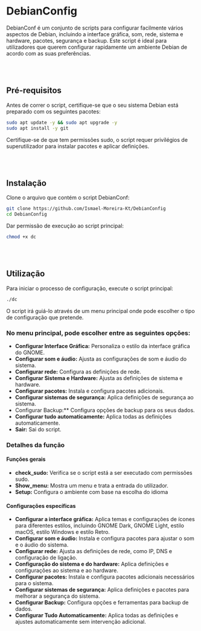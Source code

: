 # DebianConfig
DebianConf é um conjunto de scripts para configurar facilmente vários aspectos de Debian, incluindo a interface gráfica, som, rede, sistema e hardware, pacotes, segurança e backup. Este script é ideal para utilizadores que querem configurar rapidamente um ambiente Debian de acordo com as suas preferências.

<br><br>

## Pré-requisitos
Antes de correr o script, certifique-se que o seu sistema Debian está preparado com os seguintes pacotes:

```bash
sudo apt update -y && sudo apt upgrade -y
sudo apt install -y git
```

Certifique-se de que tem permissões sudo, o script requer privilégios de superutilizador para instalar pacotes e aplicar definições.

<br><br>

## Instalação
Clone o arquivo que contém o script DebianConf:

```bash
git clone https://github.com/Ismael-Moreira-Kt/DebianConfig
cd DebianConfig
```

Dar permissão de execução ao script principal:

```bash
chmod +x dc
```

<br><br>

## Utilização
Para iniciar o processo de configuração, execute o script principal:

```bash
./dc
```

O script irá guiá-lo através de um menu principal onde pode escolher o tipo de configuração que pretende.

### No menu principal, pode escolher entre as seguintes opções:
- **Configurar Interface Gráfica:** Personaliza o estilo da interface gráfica do GNOME.
- **Configurar som e áudio:** Ajusta as configurações de som e áudio do sistema.
- **Configurar rede:** Configura as definições de rede.
- **Configurar Sistema e Hardware:** Ajusta as definições de sistema e hardware.
- **Configurar pacotes:** Instala e configura pacotes adicionais.
- **Configurar sistemas de segurança:** Aplica definições de segurança ao sistema.
- Configurar Backup:** Configura opções de backup para os seus dados.
- **Configurar tudo automaticamente:** Aplica todas as definições automaticamente.
- **Sair:** Sai do script.

### Detalhes da função
#### Funções gerais
- **check_sudo:** Verifica se o script está a ser executado com permissões sudo.
- **Show_menu:** Mostra um menu e trata a entrada do utilizador.
- **Setup:** Configura o ambiente com base na escolha do idioma

#### Configurações específicas
- **Configurar a interface gráfica:** Aplica temas e configurações de ícones para diferentes estilos, incluindo GNOME Dark, GNOME Light, estilo macOS, estilo Windows e estilo Retro.
- **Configurar som e áudio:** Instala e configura pacotes para ajustar o som e o áudio do sistema.
- **Configurar rede:** Ajusta as definições de rede, como IP, DNS e configuração de ligação.
- **Configuração do sistema e do hardware:** Aplica definições e configurações ao sistema e ao hardware.
- **Configurar pacotes:** Instala e configura pacotes adicionais necessários para o sistema.
- **Configurar sistemas de segurança:** Aplica definições e pacotes para melhorar a segurança do sistema.
- **Configurar Backup:** Configura opções e ferramentas para backup de dados.
- **Configurar Tudo Automaticamente:** Aplica todas as definições e ajustes automaticamente sem intervenção adicional.
